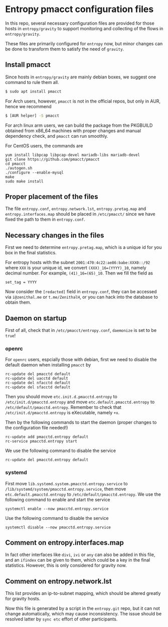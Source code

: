 # Entropy pmacct configuration files

In this repo, several necessary configuration files are provided for those
hosts in `entropy/gravity` to support monitoring and collecting of the flows
in `entropy/gravity`.

These files are primarily configured for `entropy` now, but minor changes can
be done to transform them to satisfy the need of `gravity`.

## Install pmacct

Since hosts in `entropy/gravity` are mainly debian boxes, we suggest one 
command to rule them all.

```bash
$ sudo apt install pmacct
```

For Arch users, however, `pmacct` is not in the official repos, but only in
AUR, hence we recommend

```bash
$ [AUR helper] -S pmacct
```

For arch linux arm users, we can build the package from the PKGBUILD obtained
from x86_64 machines with proper changes and manual dependency check, and
`pmacct` can run smoothly.

For CentOS users, the commands are

```
yum install libpcap libpcap-devel mariadb-libs mariadb-devel
git clone https://github.com/pmacct/pmacct
cd pmacct
./autogen.sh
./configure --enable-mysql
make
sudo make install
```

## Proper placement of the files

The file `entropy.conf`, `entropy.network.lst`, `entropy.pretag.map` and
`entropy.interfaces.map` should be placed in `/etc/pmacct/` since we have
 fixed the path to them in `entropy.conf`.

## Necessary changes in the files

First we need to determine `entropy.pretag.map`, which is a unique id for 
you box in the final statistics.

For entropy hosts with the subnet `2001:470:4c22:ae86:babe:XXX0::/92` where
`XXX` is your unique id, we convert `(XXX)_16=(YYYY)_10`, namely decimal number.
For example, `(41)_16=(65)_10`. Then we fill the field as

```
set_tag = YYYY
```

Now consider the `[redacted]` field in `entropy.conf`, they can be accessed
via `i@zenithal.me` or `t.me/ZenithalH`, or you can hack into the database
to obtain them.

## Daemon on startup

First of all, check that in `/etc/pmacct/entropy.conf`, `daemonize` is set 
to be `true`!

### openrc

For `openrc` users, espcially those with debian, first we need to disable
the default daemon when installing `pmacct` by

```
rc-update del pmacctd default
rc-update del uacctd default
rc-update del nfacctd default
rc-update del sfacctd default
```

Then you should move `etc.init.d.pmacctd.entropy` to 
`/etc/init.d/pmacctd.entropy` and move `etc.default.pmacctd.entropy` to
`/etc/default/pmacctd.entropy`. Remember to check that 
`/etc/init.d/pmacctd.entropy` is eXecutable, namely `+x`.

Then by the following commands to start the
daemon (proper changes to the configuration file needed!)

```
rc-update add pmacctd.entropy default
rc-service pmacctd.entropy start
```

We use the following command to disable the service

```
rc-update del pmacctd.entropy default
```

### systemd

First move `lib.systemd.system.pmacctd.entropy.service` to 
`/lib/systemd/system/pmacctd.entropy.service`, then move 
`etc.default.pmacctd.entropy` to `/etc/default/pmacctd.entropy`. We use the
following command to enable and start the service

```
systemctl enable --now pmacctd.entropy.service
```

Use the following command to disable the service

```
systemctl disable --now pmacctd.entropy.service
```

## Comment on entropy.interfaces.map

In fact other interfaces like `divi`, `ivi` or `any` can also be added in this
file, and an `ifindex` can be given to them, which could be a key in the final
statistics. However, this is only considered for gravity now.

## Comment on entropy.network.lst

This list provides an ip-to-subnet mapping, which should be altered greatly
for gravity hosts.

Now this file is generated by a script in the `entropy.git` repo, but it 
can not change automatically, which may cause inconsistency. The issue should
be resolved latter by `sync etc` effort of other participants.
